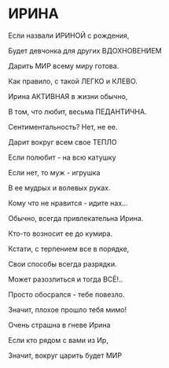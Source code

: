 # ИРИНА

Если назвали ИРИНОЙ с рождения,

Будет девчонка для других ВДОХНОВЕНИЕМ 

Дарить МИР всему миру готова.

Как правило, с такой ЛЕГКО и КЛЕВО.

Ирина АКТИВНАЯ в жизни обычно,

В том, что любит, весьма ПЕДАНТИЧНА.

Сентиментальность? Нет, не ее.

Дарит вокруг всем свое ТЕПЛО 

Если полюбит - на всю катушку 

Если нет, то муж - игрушка

В ее мудрых и волевых руках.

Кому что не нравится - идите нах...

Обычно, всегда привлекательна Ирина.

Кто-то возносит ее до кумира.

Кстати, с терпением все в порядке,

Свои способы всегда разрядки.

Может разозлиться и тогда ВСЁ!..

Просто обосрался - тебе повезло.

Значит, плохое прошло тебя мимо!

Очень страшна в гневе Ирина 

Если кто рядом с вами из Ир,

Значит, вокруг царить будет МИР